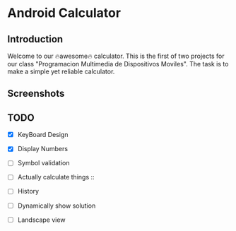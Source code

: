 # Android Calculator
## Introduction
Welcome to our :fire:awesome:fire: calculator. This is the first of two projects for our class "Programacion Multimedia de Dispositivos Moviles". The task is to make a simple yet reliable calculator.

## Screenshots

## TODO
- [x] KeyBoard Design
- [x] Display Numbers
- [ ] Symbol validation
- [ ] Actually calculate things ::
- [ ] History
- [ ] Dynamically show solution
- [ ] Landscape view


